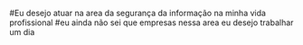 #Eu desejo atuar na area da segurança da informação na minha vida profissional
#eu ainda não sei que empresas nessa area eu desejo trabalhar um dia
